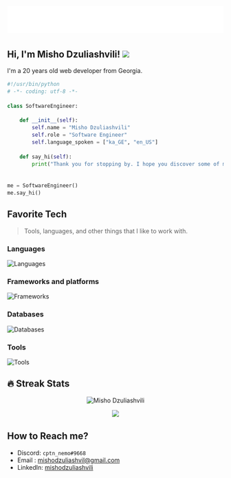 <h1 align="center">
  <img src="./name.svg" alt="Misho Dzuliashvili" />
</h1>
<h2> Hi, I'm Misho Dzuliashvili! <img src="https://camo.githubusercontent.com/a838b9643022b3c2f2e9233083c7e5b92cd0a3bd2df8bf2f4b4e42bc5878c016/68747470733a2f2f63756c746f667468657061727479706172726f742e636f6d2f706172726f74732f68642f68656164736574706172726f742e676966" width="50"></h2>

<!--<a href="https://www.linkedin.com/in/mishodzuliashvili/" target="_blank">
<img src="https://img.shields.io/badge/-MishoDzuliashvili-blue?style=flat-square&logo=Linkedin&logoColor=white&link=https://www.linkedin.com/in/mishodzuliashvili/" /> 
</a> -->

<p>I'm a 20 years old web developer from Georgia. </p>

```python
#!/usr/bin/python
# -*- coding: utf-8 -*-

class SoftwareEngineer:

    def __init__(self):
        self.name = "Misho Dzuliashvili"
        self.role = "Software Engineer"
        self.language_spoken = ["ka_GE", "en_US"]

    def say_hi(self):
        print("Thank you for stopping by. I hope you discover some of my work to be interesting.")


me = SoftwareEngineer()
me.say_hi()
```
<h2 align="left" id="macropower-tech">Favorite Tech</h2>

> Tools, languages, and other things that I like to work with.

### Languages

![Languages](https://skills.thijs.gg/icons?i=cpp,html,css,js,ts,python,rust&theme=dark) 

### Frameworks and platforms

![Frameworks](https://skills.thijs.gg/icons?i=react,nextjs,nodejs,express,tailwind,linux,vite,docker,styledcomponents&theme=dark)

### Databases

![Databases](https://skills.thijs.gg/icons?i=mongodb,firebase,mysql,postgresql,sqlite&theme=dark)

### Tools

![Tools](https://skills.thijs.gg/icons?i=git,github,md,vscode,prisma,netlify,vercel&theme=dark)

## 🔥 Streak Stats
<p align="center"><img src="https://github-readme-streak-stats.herokuapp.com/?user=mishodzuliashvili&theme=black-ice" alt="Misho Dzuliashvili"  /></p>
<p align="center">
<img src="https://github-readme-stats.vercel.app/api/top-langs/?username=mishodzuliashvili&langs_count=69&show_icons=true&locale=en&layout=compact">
</p>

## How to Reach me?

- Discord: `cptn_nemo#9668`
- Email : [mishodzuliashvil@gmail.com](mailto:mishodzuliashvil@gmail.com)
- LinkedIn: [mishodzuliashvili](https://www.linkedin.com/in/mishodzuliashvili/)

